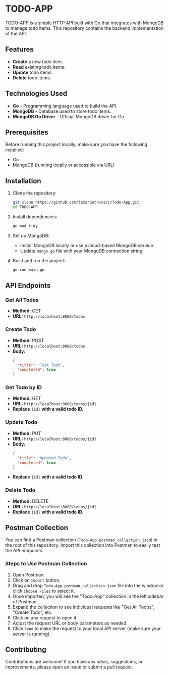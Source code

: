 # TODO-APP

TODO-APP is a simple HTTP API built with Go that integrates with MongoDB to manage todo items. This repository contains the backend implementation of the API.

## Features

- **Create** a new todo item.
- **Read** existing todo items.
- **Update** todo items.
- **Delete** todo items.

## Technologies Used

- **Go** - Programming language used to build the API.
- **MongoDB** - Database used to store todo items.
- **MongoDB Go Driver** - Official MongoDB driver for Go.

## Prerequisites

Before running this project locally, make sure you have the following installed:

- Go
- MongoDB (running locally or accessible via URL)

## Installation

1. Clone the repository:

   ```bash
   git clone https://github.com/lazarpetrovicc/Todo-App.git
   cd TODO-APP
   ```

2. Install dependencies:

   ```bash
   go mod tidy
   ```

3. Set up MongoDB:

   - Install MongoDB locally or use a cloud-based MongoDB service.
   - Update `mongo.go` file with your MongoDB connection string.

4. Build and run the project:

   ```bash
   go run main.go
   ```

## API Endpoints

### Get All Todos

- **Method:** GET
- **URL:** `http://localhost:8080/todos`

### Create Todo

- **Method:** POST
- **URL:** `http://localhost:8080/todos`
- **Body:**
  ```json
  {
    "title": "Test Todo",
    "completed": true
  }
  ```

### Get Todo by ID

- **Method:** GET
- **URL:** `http://localhost:8080/todos/{id}`
- **Replace** `{id}` **with a valid todo ID.**

### Update Todo

- **Method:** PUT
- **URL:** `http://localhost:8080/todos/{id}`
- **Body:**
  ```json
  {
    "title": "Updated Todo",
    "completed": true
  }
  ```
- **Replace** `{id}` **with a valid todo ID.**

### Delete Todo

- **Method:** DELETE
- **URL:** `http://localhost:8080/todos/{id}`
- **Replace** `{id}` **with a valid todo ID.**

## Postman Collection

You can find a Postman collection (`Todo-App.postman_collection.json`) in the root of this repository. Import this collection into Postman to easily test the API endpoints.

### Steps to Use Postman Collection

1. Open Postman.
2. Click on `Import` button.
3. Drag and drop `Todo-App.postman_collection.json` file into the window or click `Choose Files` to select it.
4. Once imported, you will see the "Todo-App" collection in the left sidebar of Postman.
5. Expand the collection to see individual requests like "Get All Todos", "Create Todo", etc.
6. Click on any request to open it.
7. Adjust the request URL or body parameters as needed.
8. Click `Send` to make the request to your local API server (make sure your server is running).

## Contributing

Contributions are welcome! If you have any ideas, suggestions, or improvements, please open an issue or submit a pull request.